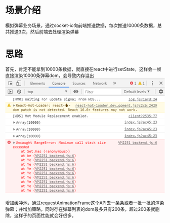 # 场景介绍

模拟弹幕业务场景，通过socket-io向前端推送数据，每次推送10000条数据，总共推送3次，然后前端去处理渲染弹幕

# 思路
首先，肯定不能拿到10000条数据，就直接在react中进行setState，这样会一帧直接渲染10000条弹幕dom，会导致内存溢出
![](./内存溢出.png)

增加缓冲池，通过requestAnimationFrame这个API去一条条或者一批一批的渲染弹幕；并增加策略，同时存在弹幕列表的dom最多只有200条，超过200条就删除，这样子的页面性能就会好很多。
